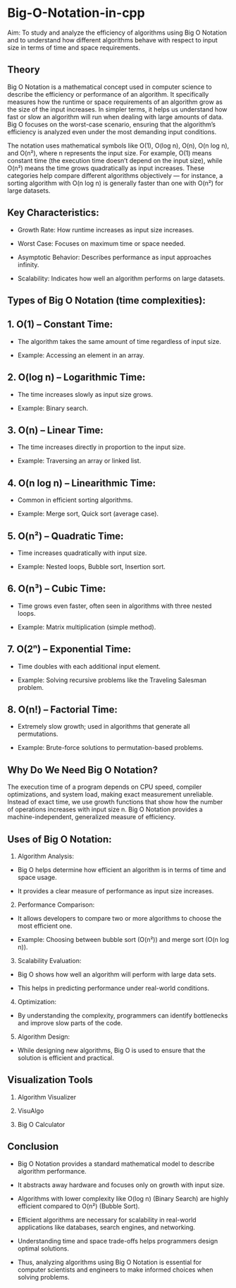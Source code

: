 # Big-O-Notation-in-cpp

Aim: To study and analyze the efficiency of algorithms using Big O Notation and to understand how different algorithms behave with respect to input size in terms of time and space requirements.

## Theory

Big O Notation is a mathematical concept used in computer science to describe the efficiency or performance of an algorithm. It specifically measures how the runtime or space requirements of an algorithm grow as the size of the input increases. In simpler terms, it helps us understand how fast or slow an algorithm will run when dealing with large amounts of data. Big O focuses on the worst-case scenario, ensuring that the algorithm’s efficiency is analyzed even under the most demanding input conditions.

The notation uses mathematical symbols like O(1), O(log n), O(n), O(n log n), and O(n²), where n represents the input size. For example, O(1) means constant time (the execution time doesn’t depend on the input size), while O(n²) means the time grows quadratically as input increases. These categories help compare different algorithms objectively — for instance, a sorting algorithm with O(n log n) is generally faster than one with O(n²) for large datasets.

## Key Characteristics:

* Growth Rate: How runtime increases as input size increases.

* Worst Case: Focuses on maximum time or space needed.

* Asymptotic Behavior: Describes performance as input approaches infinity.

* Scalability: Indicates how well an algorithm performs on large datasets.

## Types of Big O Notation (time complexities):

## 1. O(1) – Constant Time:

* The algorithm takes the same amount of time regardless of input size.
  
* Example: Accessing an element in an array.

## 2. O(log n) – Logarithmic Time:

* The time increases slowly as input size grows.

* Example: Binary search.

## 3. O(n) – Linear Time:

* The time increases directly in proportion to the input size.
  
* Example: Traversing an array or linked list.

## 4. O(n log n) – Linearithmic Time:

* Common in efficient sorting algorithms.

* Example: Merge sort, Quick sort (average case).

## 5. O(n²) – Quadratic Time:

* Time increases quadratically with input size.

* Example: Nested loops, Bubble sort, Insertion sort.

## 6. O(n³) – Cubic Time:

* Time grows even faster, often seen in algorithms with three nested loops.

* Example: Matrix multiplication (simple method).

## 7. O(2ⁿ) – Exponential Time:

* Time doubles with each additional input element.

* Example: Solving recursive problems like the Traveling Salesman problem.

## 8. O(n!) – Factorial Time:

* Extremely slow growth; used in algorithms that generate all permutations.

* Example: Brute-force solutions to permutation-based problems.

## Why Do We Need Big O Notation?

The execution time of a program depends on CPU speed, compiler optimizations, and system load, making exact measurement unreliable.
Instead of exact time, we use growth functions that show how the number of operations increases with input size n.
Big O Notation provides a machine-independent, generalized measure of efficiency.

## Uses of Big O Notation:

1. Algorithm Analysis:

* Big O helps determine how efficient an algorithm is in terms of time and space usage.
  
* It provides a clear measure of performance as input size increases.

2. Performance Comparison:

* It allows developers to compare two or more algorithms to choose the most efficient one.

* Example: Choosing between bubble sort (O(n²)) and merge sort (O(n log n)).

3. Scalability Evaluation:

* Big O shows how well an algorithm will perform with large data sets.

* This helps in predicting performance under real-world conditions.

4. Optimization:

* By understanding the complexity, programmers can identify bottlenecks and improve slow parts of the code.

5. Algorithm Design:

* While designing new algorithms, Big O is used to ensure that the solution is efficient and practical.

## Visualization Tools

1. Algorithm Visualizer

2. VisuAlgo

3. Big O Calculator

## Conclusion

* Big O Notation provides a standard mathematical model to describe algorithm performance.

* It abstracts away hardware and focuses only on growth with input size.

* Algorithms with lower complexity like O(log n) (Binary Search) are highly efficient compared to O(n²) (Bubble Sort).

* Efficient algorithms are necessary for scalability in real-world applications like databases, search engines, and networking.

* Understanding time and space trade-offs helps programmers design optimal solutions.

* Thus, analyzing algorithms using Big O Notation is essential for computer scientists and engineers to make informed choices when solving problems.
